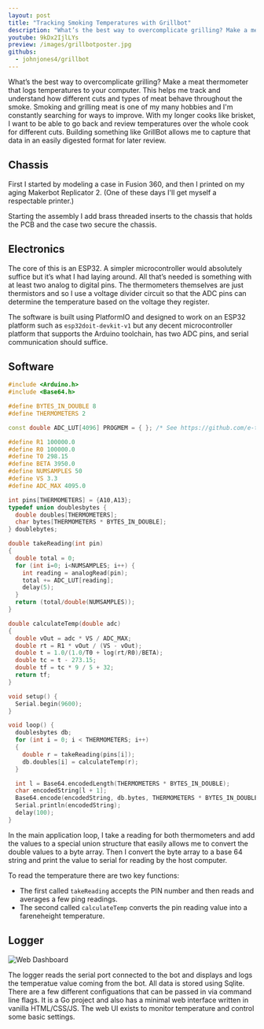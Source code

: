 ```yaml
---
layout: post
title: "Tracking Smoking Temperatures with Grillbot"
description: "What’s the best way to overcomplicate grilling? Make a meat thermometer that logs temperatures to your computer."
youtube: 9kDx2IjlLYs
preview: /images/grillbotposter.jpg
githubs:
  - johnjones4/grillbot
---
```


What’s the best way to overcomplicate grilling? Make a meat thermometer that logs temperatures to your computer. This helps me track and understand how different cuts and types of meat behave throughout the smoke. Smoking and grilling meat is one of my many hobbies and I'm constantly searching for ways to improve. With my longer cooks like brisket, I want to be able to go back and review temperatures over the whole cook for different cuts. Building something like GrillBot allows me to capture that data in an easily digested format for later review.

## Chassis

First I started by modeling a case in Fusion 360, and then I printed on my aging Makerbot Replicator 2. (One of these days I'll get myself a respectable printer.)

Starting the assembly I add brass threaded inserts to the chassis that holds the PCB and the case two secure the chassis.

## Electronics

The core of this is an ESP32. A simpler microcontroller would absolutely suffice but it’s what I had laying around. All that’s needed is something with at least two analog to digital pins. The thermometers themselves are just thermistors and so I use a voltage divider circuit so that the ADC pins can determine the temperature based on the voltage they register.

The software is built using PlatformIO and designed to work on an ESP32 platform such as `esp32doit-devkit-v1` but any decent microcontroller platform that supports the Arduino toolchain, has two ADC pins, and serial communication should suffice.

## Software

```c++
#include <Arduino.h>
#include <Base64.h>

#define BYTES_IN_DOUBLE 8
#define THERMOMETERS 2

const double ADC_LUT[4096] PROGMEM = { }; /* See https://github.com/e-tinkers/esp32-adc-calibrate */

#define R1 100000.0
#define R0 100000.0    
#define T0 298.15  
#define BETA 3950.0
#define NUMSAMPLES 50
#define VS 3.3
#define ADC_MAX 4095.0

int pins[THERMOMETERS] = {A10,A13};
typedef union doublesbytes {
  double doubles[THERMOMETERS];
  char bytes[THERMOMETERS * BYTES_IN_DOUBLE];
} doublebytes;

double takeReading(int pin)
{
  double total = 0;
  for (int i=0; i<NUMSAMPLES; i++) {
    int reading = analogRead(pin);
    total += ADC_LUT[reading];
    delay(5);
  }
  return (total/double(NUMSAMPLES));
}

double calculateTemp(double adc)
{
  double vOut = adc * VS / ADC_MAX;
  double rt = R1 * vOut / (VS - vOut);
  double t = 1.0/(1.0/T0 + log(rt/R0)/BETA);
  double tc = t - 273.15;
  double tf = tc * 9 / 5 + 32;
  return tf;
}

void setup() {
  Serial.begin(9600);
}

void loop() {
  doublesbytes db;
  for (int i = 0; i < THERMOMETERS; i++)
  {
    double r = takeReading(pins[i]);
    db.doubles[i] = calculateTemp(r);
  }

  int l = Base64.encodedLength(THERMOMETERS * BYTES_IN_DOUBLE);
  char encodedString[l + 1];
  Base64.encode(encodedString, db.bytes, THERMOMETERS * BYTES_IN_DOUBLE);
  Serial.println(encodedString);
  delay(100);
}
```

In the main application loop, I take a reading for both thermometers and add the values to a special union structure that easily allows me to convert the double values to a byte array. Then I convert the byte array to a base 64 string and print the value to serial for reading by the host computer.

To read the temperature there are two key functions:

* The first called `takeReading` accepts the PIN number and then reads and averages a few ping readings.
* The second called `calculateTemp` converts the pin reading value into a fareneheight temperature.

## Logger

![Web Dashboard](/images/grillbotdashboard.png)

The logger reads the serial port connected to the bot and displays and logs the temperatue value coming from the bot. All data is stored using Sqlite. There are a few different configuations that can be passed in via command line flags. It is a Go project and also has a minimal web interface written in vanilla HTML/CSS/JS. The web UI exists to monitor temperature and control some basic settings.
